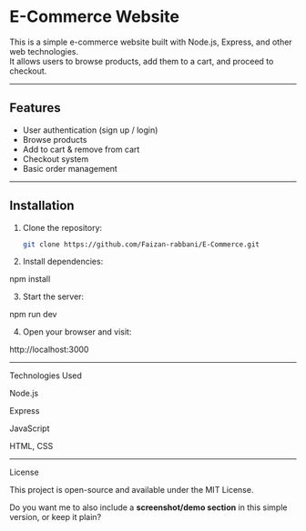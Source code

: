 # E-Commerce Website

This is a simple e-commerce website built with Node.js, Express, and other web technologies.  
It allows users to browse products, add them to a cart, and proceed to checkout.

---

## Features
- User authentication (sign up / login)  
- Browse products  
- Add to cart & remove from cart  
- Checkout system  
- Basic order management  

---

## Installation

1. Clone the repository:
   ```bash
   git clone https://github.com/Faizan-rabbani/E-Commerce.git

2. Install dependencies:

npm install

3. Start the server:

npm run dev

4. Open your browser and visit:

http://localhost:3000

---

Technologies Used

Node.js

Express

JavaScript

HTML, CSS

---

License

This project is open-source and available under the MIT License.

Do you want me to also include a **screenshot/demo section** in this simple version, or keep it plain?
